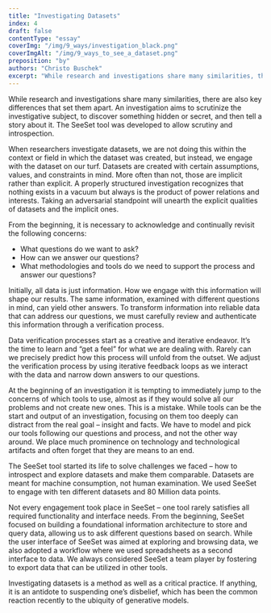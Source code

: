 ```yaml
---
title: "Investigating Datasets"
index: 4
draft: false
contentType: "essay"
coverImg: "/img/9_ways/investigation_black.png"
coverImgAlt: "/img/9_ways_to_see_a_dataset.png"
preposition: "by"
authors: "Christo Buschek"
excerpt: "While research and investigations share many similarities, ther are also key differences that set them apart. An investigation aims to scrutinize the investigative subject, to discover something hidden or secret, and then tell a story about it."
---
```


While research and investigations share many similarities, there are also key differences that set them apart. An investigation aims to scrutinize the investigative subject, to discover something hidden or secret, and then tell a story about it. The SeeSet tool was developed to allow scrutiny and introspection.

When researchers investigate datasets, we are not doing this within the context or field in which the dataset was created, but instead, we engage with the dataset on our turf. Datasets are created with certain assumptions, values, and constraints in mind. More often than not, those are implicit rather than explicit. A properly structured investigation recognizes that nothing exists in a vacuum but always is the product of power relations and interests. Taking an adversarial standpoint will unearth the explicit qualities of datasets and the implicit ones. 

From the beginning, it is necessary to acknowledge and continually revisit the following concerns:

- What questions do we want to ask?
- How can we answer our questions?
- What methodologies and tools do we need to support the process and answer our questions?

Initially, all data is just information. How we engage with this information will shape our results. The same information, examined with different questions in mind, can yield other answers. To transform information into reliable data that can address our questions, we must carefully review and authenticate this information through a verification process. 

Data verification processes start as a creative and iterative endeavor. It’s the time to learn and “get a feel” for what we are dealing with. Rarely can we precisely predict how this process will unfold from the outset. We adjust the verification process by using iterative feedback loops as we interact with the data and narrow down answers to our questions.

At the beginning of an investigation it is tempting to immediately jump to the concerns of which tools to use, almost as if they would solve all our problems and not create new ones. This is a mistake. While tools can be the start and output of an investigation, focusing on them too deeply can distract from the real goal – insight and facts. We have to model and pick our tools following our questions and process, and not the other way around. We place much prominence on technology and technological artifacts and often forget that they are means to an end.

The SeeSet tool started its life to solve challenges we faced – how to introspect and explore datasets and make them comparable. Datasets are meant for machine consumption, not human examination. We used SeeSet to engage with ten different datasets and 80 Million data points.

Not every engagement took place in SeeSet – one tool rarely satisfies all required functionality and interface needs. From the beginning, SeeSet focused on building a foundational information architecture to store and query data, allowing us to ask different questions based on search. While the user interface of SeeSet was aimed at exploring and browsing data, we also adopted a workflow where we used spreadsheets as a second interface to data. We always considered SeeSet a team player by fostering to export data that can be utilized in other tools.

Investigating datasets is a method as well as a critical practice. If anything, it is an antidote to suspending one’s disbelief, which has been the common reaction recently to the ubiquity of generative models.
